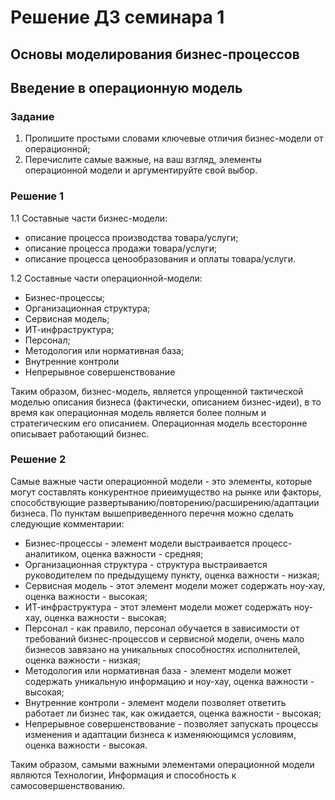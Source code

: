 ﻿# Решение ДЗ семинара 1
## Основы моделирования бизнес-процессов
## Введение в операционную модель

### Задание

1. Пропишите простыми словами ключевые отличия бизнес-модели от операционной;
2. Перечислите самые важные, на ваш взгляд, элементы операционной модели и аргументируйте свой выбор.

### Решение 1

1.1 Составные части бизнес-модели:
- описание процесса производства товара/услуги;
- описание процесса продажи товара/услуги;
- описание процесса ценообразования и оплаты товара/услуги.

1.2 Составные части операционной-модели:
- Бизнес-процессы;
- Организационная структура;
- Сервисная модель;
- ИТ-инфраструктура;
- Персонал;
- Методология или нормативная база;
- Внутренние контроли
- Непрерывное совершенствование

Таким образом, бизнес-модель, является упрощенной тактической моделью описания бизнеса (фактически, описанием бизнес-идеи),
в то время как операционная модель является более полным и стратегическим его описанием. Операционная модель всесторонне описывает
работающий бизнес.

### Решение 2

Самые важные части операционной модели - это элементы, которые могут составлять конкурентное приеимущество на рынке или факторы,
способствующие развертыванию/повторению/расширению/адаптации бизнеса. По пунктам вышеприведенного перечня можно сделать следующие комментарии:
- Бизнес-процессы - элемент модели выстраивается процесс-аналитиком, оценка важности - средняя;
- Организационная структура - структура выстраивается руководителем по предыдущему пункту, оценка важности - низкая;
- Сервисная модель - этот элемент модели может содержать ноу-хау, оценка важности - высокая;
- ИТ-инфраструктура - этот элемент модели может содержать ноу-хау, оценка важности - высокая;
- Персонал - как правило, персонал обучается в зависимости от требований бизнес-процессов и сервисной модели, очень мало бизнесов завязано на уникальных способностях исполнителей, оценка важности - низкая;
- Методология или нормативная база - элемент модели может содержать уникальную информацию и ноу-хау, оценка важности - высокая;
- Внутренние контроли - элемент модели позволяет ответить работает ли бизнес так, как ожидается, оценка важности - высокая;
- Непрерывное совершенствование - позволяет запускать процессы изменения и адаптации бизнеса к изменяюющимся условиям, оценка важности - высокая.

Таким образом, самыми важными элементами операционной модели являются Технологии, Информация и способность к самосовершенствованию.

